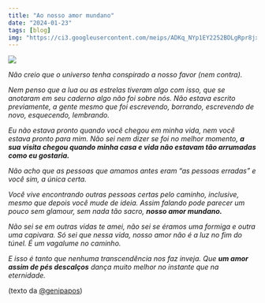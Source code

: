```yaml
---
title: "Ao nosso amor mundano"
date: "2024-01-23"
tags: [blog]
img: "https://ci3.googleusercontent.com/meips/ADKq_NYp1EY2252BDLgRpr8jx9_0BgGRYljiUbIYUEtHIDOT909vmgIVkGZDVBPKiZ1_BRcomvpVYlHBDfPkzpIv9nr7Z1KRE2V9yKuRTlLsj43xgyuCarumR-KLc4rBGttijsJ7nxGHUGnBDy0jFDQFD4cvidaSmtvyO-fHZ__nKHGyB2v7g83emA2sA5h3B0KVLcmiw8fuFJ02Ir4vWXDNXOC7N_o6aP51JlofjR0ylyTb-6YDG5olYmNHGBaCsPcbf8YHLWm6rQnxPVOAQmgtwWkkcN_RdMF80pNf7-Ul=s0-d-e1-ft"
---
```


![](https://ci3.googleusercontent.com/meips/ADKq_NYp1EY2252BDLgRpr8jx9_0BgGRYljiUbIYUEtHIDOT909vmgIVkGZDVBPKiZ1_BRcomvpVYlHBDfPkzpIv9nr7Z1KRE2V9yKuRTlLsj43xgyuCarumR-KLc4rBGttijsJ7nxGHUGnBDy0jFDQFD4cvidaSmtvyO-fHZ__nKHGyB2v7g83emA2sA5h3B0KVLcmiw8fuFJ02Ir4vWXDNXOC7N_o6aP51JlofjR0ylyTb-6YDG5olYmNHGBaCsPcbf8YHLWm6rQnxPVOAQmgtwWkkcN_RdMF80pNf7-Ul=s0-d-e1-ft)

_Não creio que o universo tenha conspirado a nosso favor (nem contra)._  
  
_Nem penso que a lua ou as estrelas tiveram algo com isso, que se anotaram em seu caderno algo não foi sobre nós. Não estava escrito previamente, a gente mesmo que foi escrevendo, borrando, escrevendo de novo, esquecendo, lembrando._  
  
_Eu não estava pronto quando você chegou em minha vida, nem você estava pronto para mim. Não sei nem dizer se foi no melhor momento,_ _**a sua visita chegou quando minha casa e vida não estavam tão arrumadas como eu gostaria.**_  
  
_Não acho que as pessoas que amamos antes eram “as pessoas erradas” e você sim, a única certa._  
  
_Você vive encontrando outras pessoas certas pelo caminho, inclusive, mesmo que depois você mude de ideia. Assim falando pode parecer um pouco sem glamour, sem nada tão sacro,_ _**nosso amor mundano.**_  
  
_Não sei se em outras vidas te amei, não sei se éramos uma formiga e outra uma capivara. Só sei que nessa vida, nosso amor não é a luz no fim do túnel. É um vagalume no caminho._  
  
_E isso é tanto que nenhuma transcendência nos faz inveja. 
Que_ _**um amor assim de pés descalços**_ _dança muito melhor no instante que na eternidade._

(texto da  [@genipapos](https://www.instagram.com/genipapos/))
